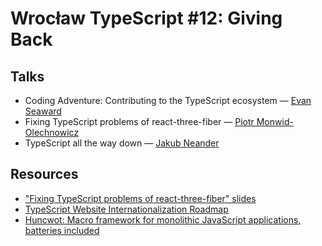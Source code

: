 # Wrocław TypeScript #12: Giving Back

## Talks

- Coding Adventure: Contributing to the TypeScript ecosystem — [Evan Seaward](https://twitter.com/seawardevan)
- Fixing TypeScript problems of react-three-fiber — [Piotr Monwid-Olechnowicz](https://twitter.com/hasparus)
- TypeScript all the way down — [Jakub Neander](https://twitter.com/zaiste)

## Resources

- ["Fixing TypeScript problems of react-three-fiber" slides](https://github.com/hasparus/r3fts)
- [TypeScript Website Internationalization Roadmap](https://github.com/microsoft/TypeScript-Website/issues/100)
- [Huncwot: Macro framework for monolithic JavaScript applications, batteries included](https://huncwot.org/)
